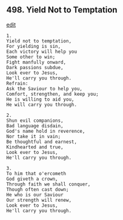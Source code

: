 
## 498.  Yield Not to Temptation
[edit](https://docs.google.com/document/d/1YPQlBeyiG9NGq9DKmxVC0nlktGeuq8vp/edit?mode=html)




    1.
    Yield not to temptation, 
    For yielding is sin, 
    Each victory will help you 
    Some other to win; 
    Fight manfully onward, 
    Dark passions subdue, 
    Look ever to Jesus, 
    He'll carry you through. 
    Refrain:
    Ask the Saviour to help you, 
    Comfort, strengthen, and keep you; 
    He is willing to aid you, 
    He will carry you through. 

    2.
    Shun evil companions, 
    Bad language disdain, 
    God's name hold in reverence, 
    Nor take it in vain; 
    Be thoughtful and earnest, 
    Kindhearted and true, 
    Look ever to Jesus, 
    He'll carry you through. 

    3.
    To him that o'ercometh 
    God giveth a crown, 
    Through faith we shall conquer, 
    Though often cast down; 
    He who is our Saviour 
    Our strength will renew, 
    Look ever to Jesus, 
    He'll carry you through.
